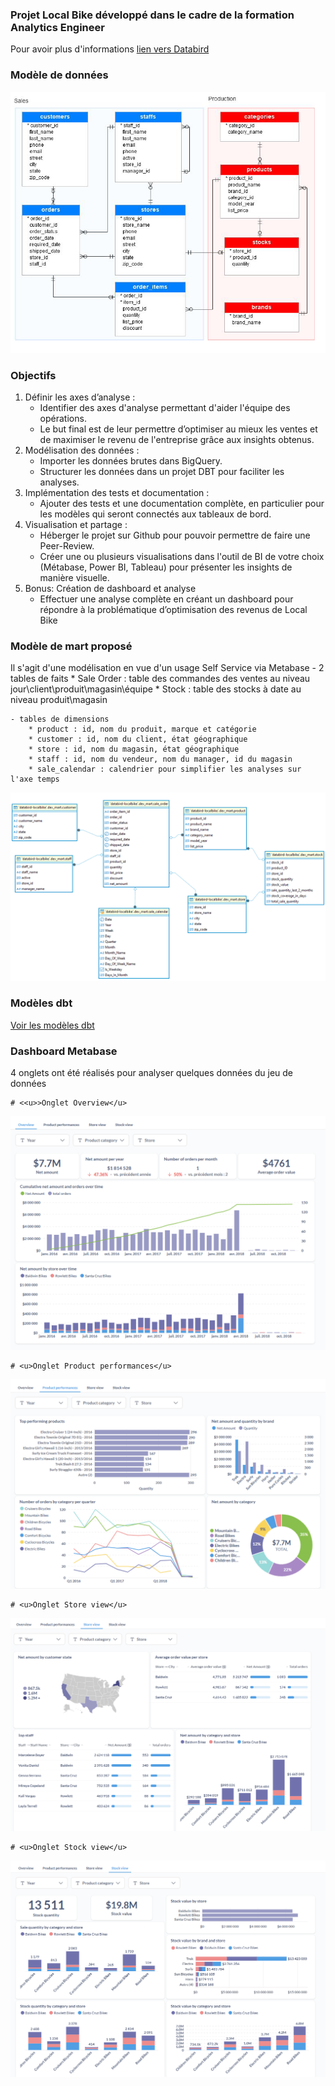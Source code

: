 
### Projet Local Bike développé dans le cadre de la formation Analytics Engineer

Pour avoir plus d'informations [lien vers Databird](https://www.data-bird.co/formation-data-engineer/analytics-engineer-databird-datagen)

### Modèle de données 

![Diagramme](images/source_data_model.png)

### Objectifs

1. Définir les axes d’analyse :
    - Identifier des axes d'analyse permettant d'aider l'équipe des opérations.
    - Le but final est de leur permettre d’optimiser au mieux les ventes et de
maximiser le revenu de l'entreprise grâce aux insights obtenus.
2. Modélisation des données :
    - Importer les données brutes dans BigQuery.
    - Structurer les données dans un projet DBT pour faciliter les analyses.
3. Implémentation des tests et documentation :
    - Ajouter des tests et une documentation complète, en particulier pour les modèles qui seront connectés aux tableaux de bord.
4. Visualisation et partage :
    - Héberger le projet sur Github pour pouvoir permettre de faire une Peer-Review.
    - Créer une ou plusieurs visualisations dans l'outil de BI de votre choix     (Métabase, Power BI, Tableau) pour présenter les insights de manière visuelle.
5. Bonus: Création de dashboard et analyse
    - Effectuer une analyse complète en créant un dashboard pour répondre à la problématique d’optimisation des revenus de Local Bike


### Modèle de mart proposé

Il s'agit d'une modélisation en vue d'un usage Self Service via Metabase
    - 2 tables de faits
        * Sale Order : table des commandes des ventes au niveau jour\client\produit\magasin\équipe
        * Stock : table des stocks à date au niveau produit\magasin
    
    - tables de dimensions
        * product : id, nom du produit, marque et catégorie
        * customer : id, nom du client, état géographique
        * store : id, nom du magasin, état géographique        
        * staff : id, nom du vendeur, nom du manager, id du magasin
        * sale_calendar : calendrier pour simplifier les analyses sur l'axe temps

![Diagramme](images/mart_data_model.png)

### Modèles dbt

[Voir les modèles dbt](https://beng78.github.io/databird_localbike_dbt)


### Dashboard Metabase

4 onglets ont été réalisés pour analyser quelques données du jeu de données

    # <<u>>Onglet Overview</u>
![Diagramme](images/Metabase_Overview.png)

    # <u>Onglet Product performances</u>
![Diagramme](images/Metabase_Product_performances.png)

    # <u>Onglet Store view</u> 
![Diagramme](images/Metabase_Store_view.png)

    # <u>Onglet Stock view</u>
![Diagramme](images/Metabase_Stock_view.png)



